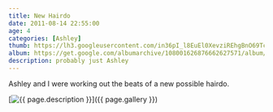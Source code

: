 ```yaml
---
title: New Hairdo
date: 2011-08-14 22:55:00
age: 4
categories: [Ashley]
thumb: https://lh3.googleusercontent.com/in36pI_l8EuEl0XevziREhgBnO69TcUXUV3tdSC92ssZ-LD30qpqgk-5zOAwa1lZB_MEYtIPh44DWVWqAxf57OKRwl6XB76h5420agULqlU=w294-h220
album: https://get.google.com/albumarchive/108001626876662627571/album/AF1QipMQIc6c_nmK1SBRCjbK5Pl87GP0ePI_6HPhpKkw?authKey=CIuelM6h-961RA
description: probably just Ashley
---
```

Ashley and I were working out the beats of a new possible hairdo.

[<img src="{{ page.thumb }}" alt="{{ page.description }}" class="wyseguys-album"/>]({{ page.gallery }})